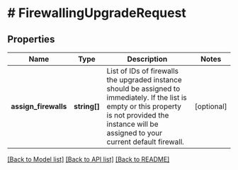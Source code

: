 # # FirewallingUpgradeRequest

## Properties

Name | Type | Description | Notes
------------ | ------------- | ------------- | -------------
**assign_firewalls** | **string[]** | List of IDs of firewalls the upgraded instance should be assigned to immediately.   If the list is empty or this property is not provided the instance will be assigned to   your current default firewall. | [optional]

[[Back to Model list]](../../README.md#models) [[Back to API list]](../../README.md#endpoints) [[Back to README]](../../README.md)
